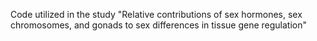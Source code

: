 Code utilized in the study "Relative contributions of sex hormones, sex chromosomes, and gonads to sex differences in tissue gene regulation"
